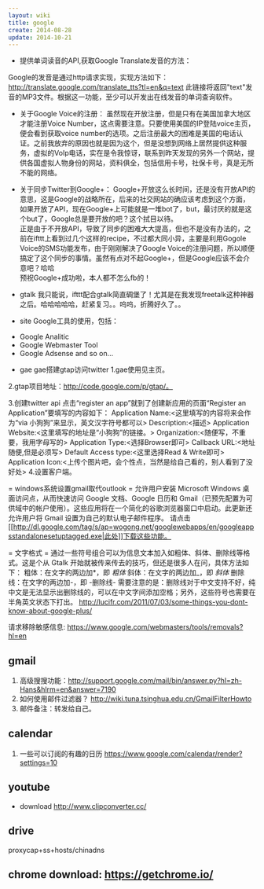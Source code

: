 ```yaml
---
layout: wiki
title: google
create: 2014-08-28
update: 2014-10-21
---
```




- 提供单词读音的API,获取Google Translate发音的方法：

Google的发音是通过http请求实现，实现方法如下：
    http://translate.google.com/translate_tts?tl=en&q=text
此链接将返回"text"发音的MP3文件。根据这一功能，至少可以开发出在线发音的单词查询软件。

- 关于Google Voice的注册：
虽然现在开放注册，但是只有在美国加拿大地区才能注册Voice Number，这点需要注意。只要使用美国的IP登陆voice主页，便会看到获取voice number的选项。之后注册最大的困难是美国的电话认证。之前我放弃的原因也就是因为这个，但是没想到网络上居然提供这种服务，虚拟的VoIp电话，实在是令我惊讶，联系到昨天发现的另外一个网站，提供各国虚拟人物身份的网站，资料俱全，包括信用卡号，社保卡号，真是无所不能的网络。

- 关于同步Twitter到Google+：
Google+开放这么长时间，还是没有开放API的意思，这是Google的战略所在，后来的社交网站的确应该考虑到这个方面，如果开放了API，现在Google+上可能就是一堆bot了，but，最讨厌的就是这个but了，Google总是要开放的吧？这个拭目以待。<br />
正是由于不开放API，导致了同步的困难大大提高，但也不是没有办法的，之前在ifttt上看到过几个这样的recipe，不过都大同小异，主要是利用Gogole Voice的SMS功能发布，由于刚刚解决了Google Voice的注册问题，所以顺便搞定了这个同步的事情。虽然有点对不起Google+，但是Google应该不会介意吧？哈哈<br />
预祝Google+成功啦，本人都不怎么fb的！

- gtalk
我只能说，ifttt配合gtalk简直碉堡了！尤其是在我发现freetalk这种神器之后。哈哈哈哈哈，赶紧复习。。呜呜，折腾好久了。。

- site
Google工具的使用，包括：
* Google Analitic
* Google Webmaster Tool
* Google Adsense
and so on...

- gae
gae搭建gtap访问twitter
1.gae使用见主页。

2.gtap项目地址：http://code.google.com/p/gtap/。

3.创建twitter api
点击“register an app”就到了创建新应用的页面“Register an Application”要填写的内容如下：
Application Name:<这里填写的内容将来会作为“via 小狗狗”来显示，英文汉字符号都可以>
Description:<描述>
Application Website:<这里填写的地址是“小狗狗”的链接。>
Organization:<随便写，不重要，我用字母写的>
Application Type:<选择Browser即可>
Callback URL:<地址随便,但是必须写>
Default Access type:<这里选择Read & Write即可>
Application Icon:<上传个图片吧，会个性点，当然是给自己看的，别人看到了没好处>
4.设置客户端。

= windows系统设置gmail取代outlook =
允许用户安装 Microsoft Windows 桌面访问点，从而快速访问 Google 文档、Google 日历和 Gmail（已预先配置为可供域中的帐户使用）。这些应用将在一个简化的谷歌浏览器窗口中启动。此更新还允许用户将 Gmail 设置为自己的默认电子邮件程序。
请点击[[http://dl.google.com/tag/s/ap=wogong.net/googlewebapps/en/googleappsstandalonesetuptagged.exe|此处]]下载这些功能。


= 文字格式 =
通过一些符号组合可以为信息文本加入如粗体、斜体、删除线等格式。这是个从 Gtalk 开始就被传来传去的技巧，但还是很多人在问，具体方法如下：
粗体：在文字的两边加\*，即 *粗体*
斜体：在文字的两边加\_，即 _斜体_
删除线：在文字的两边加-，即 -删除线-
需要注意的是：删除线对于中文支持不好，纯中文是无法显示出删除线的，可以在中文字间添加空格；另外，这些符号也需要在半角英文状态下打出。
http://lucifr.com/2011/07/03/some-things-you-dont-know-about-google-plus/


请求移除敏感信息: https://www.google.com/webmasters/tools/removals?hl=en

## gmail
1. 高级搜搜功能：http://support.google.com/mail/bin/answer.py?hl=zh-Hans&hlrm=en&answer=7190
2. 如何使用邮件过滤器？ http://wiki.tuna.tsinghua.edu.cn/GmailFilterHowto
3. 邮件备注：转发给自己。

## calendar
1. 一些可以订阅的有趣的日历
   https://www.google.com/calendar/render?settings=10


## youtube
* download <http://www.clipconverter.cc/>

## drive

proxycap+ss+hosts/chinadns

## chrome download: <https://getchrome.io/>
